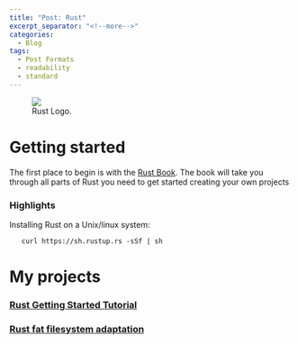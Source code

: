 ```yaml
---
title: "Post: Rust"
excerpt_separator: "<!--more-->"
categories:
  - Blog
tags:
  - Post Formats
  - readability
  - standard
---
```


<figure>
	<a href="{{site.url}}/assets/images/projects/Rust.png"><img src="{{site.url}}/assets/images/projects/Rust.png" /></a>
	<figcaption>Rust Logo.</figcaption>
</figure>

# Getting started

The first place to begin is with the [Rust Book](https://doc.rust-lang.org/book/). The book will take you through all parts of Rust you need to get started creating your own projects

### Highlights

Installing Rust on a Unix/linux system:

   ```
      curl https://sh.rustup.rs -sSf | sh
   ```
   
# My projects

### [Rust Getting Started Tutorial](https://github.com/Jcrash29/RustTutorial)

### [Rust fat filesystem adaptation](https://gitlab.com/Jcrash29/fat-rs)
